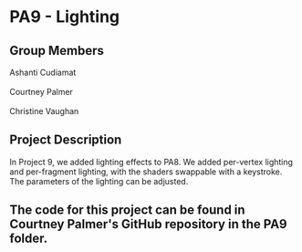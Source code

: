 # PA9 - Lighting

## Group Members
Ashanti Cudiamat<br/><br/>
Courtney Palmer<br/><br/>
Christine Vaughan

## Project Description
In Project 9, we added lighting effects to PA8. We added per-vertex lighting and per-fragment lighting, with the shaders swappable with a keystroke. The parameters of the lighting can be adjusted.

## The code for this project can be found in Courtney Palmer's GitHub repository in the PA9 folder.

